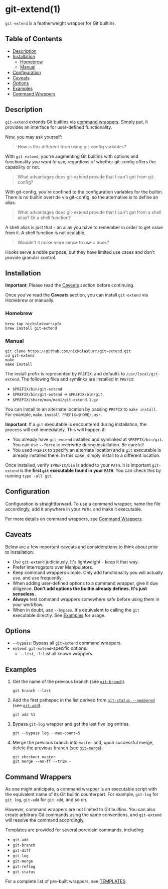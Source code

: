 # git-extend(1)

`git-extend` is a featherweight wrapper for Git builtins.

## Table of Contents

- [Description](#description)
- [Installation](#installation)
  + [Homebrew](#homebrew)
  + [Manual](#manual)
- [Configuration](#configuration)
- [Caveats](#caveats)
- [Options](#options)
- [Examples](#examples)
- [Command Wrappers](#command-wrappers)

## Description

`git-extend` extends Git builtins via [command wrappers](#command-wrappers). Simply put, it provides an interface for user-defined functionality.

Now, you may ask yourself:

> How is this different from using git-config variables?

With `git-extend`, you're augmenting Git builtins with options and functionality _you want to use_, regardless of whether git-config offers the capability or not.

> What advantages does git-extend provide that I can't get from git-config?

With git-config, you're confined to the configuration variables for the builtin. There is no builtin override via git-config, so the alternative is to define an alias.

> What advantages does git-extend provide that I can't get from a shell alias? Or a shell function?

A shell alias is just that - an alias you have to remember in order to get value from it. A shell function is not scalable.

> Wouldn't it make more sense to use a hook?

Hooks serve a noble purpose, but they have limited use cases and don't provide granular control.

## Installation

<strong>Important</strong>: Please read the [Caveats](#caveats) section before continuing.

Once you've read the **Caveats** section, you can install `git-extend` via Homebrew or manually.

### Homebrew

```
brew tap nickolasburr/pfa
brew install git-extend
```

### Manual

```
git clone https://github.com/nickolasburr/git-extend.git
cd git-extend
make
make install
```

The install prefix is represented by `PREFIX`, and defaults to `/usr/local/git-extend`. The following files and symlinks are installed in `PREFIX`:

+ `$PREFIX/bin/git-extend`
+ `$PREFIX/bin/git-extend` -> `$PREFIX/bin/git`
+ `$PREFIX/share/man/man1/git-extend.1.gz`

You can install to an alternate location by passing `PREFIX` to `make install`. For example, `make install PREFIX=$HOME/.usr`.

<strong>Important</strong>: If a `git` executable is encountered during installation, the process will exit immediately. This will happen if:

+ You already have `git-extend` installed and symlinked at `$PREFIX/bin/git`. You can use `--force` to overwrite during installation. Be careful!
+ You used `PREFIX` to specify an alternate location and a `git` executable is already installed there. In this case, simply install to a different location.

Once installed, verify `$PREFIX/bin` is added to your `PATH`. It is important `git-extend` is the **first `git` executable found in your `PATH`**. You can check this by running `type -all git`.

## Configuration

Configuration is straightforward. To use a command wrapper, name the file accordingly, add it anywhere in your `PATH`, and make it executable.

For more details on command wrappers, see [Command Wrappers](#command-wrappers).

## Caveats

Below are a few important caveats and considerations to think about prior to installation:

+ Use `git-extend` judiciously. It's lightweight - keep it that way.
+ Prefer Interrogators over Manipulators.
+ Keep command wrappers simple. Only add functionality you will actually use, and use frequently.
+ When adding user-defined options to a command wrapper, give it due diligence. **Don't add options the builtin already defines. It's just senseless.**
+ **Always** test command wrappers somewhere safe before using them in your workflow.
+ When in doubt, use `--bypass`. It's equivalent to calling the `git` executable directly. See [Examples](#examples) for usage.

## Options

+ `--bypass`: Bypass all `git-extend` command wrappers.
+ `extend`: `git-extend`-specific options.
  - `--list`, `-l`: List all known wrappers.

## Examples

1. Get the name of the previous branch (see [`git-branch`](https://github.com/nickolasburr/git-extend/blob/master/templates/git-branch)).

    ```
    git branch --last
    ```

2. Add the first pathspec in the list derived from [`git-status --numbered`](https://github.com/nickolasburr/git-extend/blob/master/templates/git-status#L19-L36) (see [`git-add`](https://github.com/nickolasburr/git-extend/blob/master/templates/git-add)).

    ```
    git add %1
    ```

3. Bypass `git-log` wrapper and get the last five log entries.

    ```
    git --bypass log --max-count=5
    ```

4. Merge the previous branch into `master` and, upon successful merge, delete the previous branch (see [`git-merge`](https://github.com/nickolasburr/git-extend/blob/master/templates/git-merge)).

    ```
    git checkout master
    git merge --no-ff --trim -
    ```

## Command Wrappers

As one might anticipate, a command wrapper is an executable script with the equivalent name of its Git builtin counterpart. For example, `git-log` for `git log`, `git-add` for `git add`, and so on.

However, command wrappers are not limited to Git builtins. You can also create arbitrary Git commands using the same conventions, and `git-extend` will resolve the command accordingly.

Templates are provided for several porcelain commands, including:

+ `git-add`
+ `git-branch`
+ `git-diff`
+ `git-log`
+ `git-merge`
+ `git-reflog`
+ `git-status`

For a complete list of pre-built wrappers, see [TEMPLATES](https://github.com/nickolasburr/git-extend/blob/master/TEMPLATES.md).
